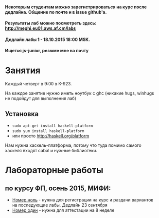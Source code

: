 #### Некоторым студентам можно зарегистрироваться на курс после дедлайна. Общение по почте и в issue github'а.
#### Результаты лаб можно посмотреть здесь: http://mephi.eu01.aws.af.cm/labs
#### Дедлайн лабы 1 - 18.10.2015 18:00 MSK.
#### Ищется js-junior, резюме мне на почту

# Занятия

Каждый четверг в 9:00 в К-923.

На каждое занятие нужно иметь ноутбук с ghc (никакие hugs, winhugs не подойдут для выполнения лаб)

## Установка
* `sudo apt-get install haskell-platform`
* `sudo yum install haskell-platform`
* или просто http://haskell.org/platform

Нам нужна хаскель-платформа, потому что туда помимо самого хаскеля входят cabal и нужные библиотеки.

# Лабораторные работы

## по курсу ФП, осень 2015, МИФИ:

* [Номер ноль](/lab0) - нужна для регистрации на курс и раздачи вариантов на последующие лабы. Дедлайн 23 сентября
* [Номер один](/lab1) - нужна для аттестации на 8 неделе

